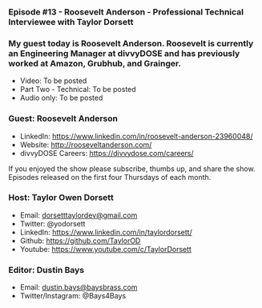 ### Episode #13 - Roosevelt Anderson - Professional Technical Interviewee with Taylor Dorsett

### My guest today is Roosevelt Anderson. Roosevelt is currently an Engineering Manager at divvyDOSE and has previously worked at Amazon, Grubhub, and Grainger.

- Video: To be posted
- Part Two - Technical: To be posted
- Audio only: To be posted

### Guest: Roosevelt Anderson
- LinkedIn: https://www.linkedin.com/in/roosevelt-anderson-23960048/
- Website: http://rooseveltanderson.com/
- divvyDOSE Careers: https://divvydose.com/careers/

If you enjoyed the show please subscribe, thumbs up, and share the show.
Episodes released on the first four Thursdays of each month.

### Host: Taylor Owen Dorsett
- Email: dorsetttaylordev@gmail.com
- Twitter: @yodorsett
- LinkedIn: https://www.linkedin.com/in/taylordorsett/
- Github: https://github.com/TaylorOD
- Youtube: https://www.youtube.com/c/TaylorDorsett

### Editor: Dustin Bays
- Email: dustin.bays@baysbrass.com
- Twitter/Instagram: @Bays4Bays
